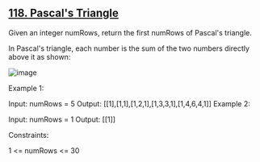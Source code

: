 <h2> <a href="https://leetcode.com/problems/pascals-triangle/"> 118. Pascal's Triangle</a></h2>

Given an integer numRows, return the first numRows of Pascal's triangle.

In Pascal's triangle, each number is the sum of the two numbers directly above it as shown:


 ![image](https://upload.wikimedia.org/wikipedia/commons/0/0d/PascalTriangleAnimated2.gif)

Example 1:

Input: numRows = 5
Output: [[1],[1,1],[1,2,1],[1,3,3,1],[1,4,6,4,1]]
Example 2:

Input: numRows = 1
Output: [[1]]
 

Constraints:

1 <= numRows <= 30
